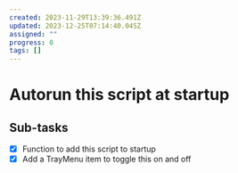 ```yaml
---
created: 2023-11-29T13:39:36.491Z
updated: 2023-12-25T07:14:40.045Z
assigned: ""
progress: 0
tags: []
---
```


# Autorun this script at startup

## Sub-tasks

- [x] Function to add this script to startup
- [x] Add a TrayMenu item to toggle this on and off
